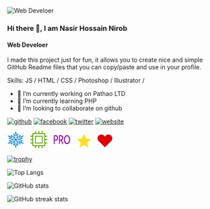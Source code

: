 ![Web Develoer](https://scontent.fdac68-1.fna.fbcdn.net/v/t39.30808-6/368406586_2572057619611963_7421411078730185808_n.jpg?stp=dst-jpg_p720x720&_nc_cat=111&ccb=1-7&_nc_sid=5f2048&_nc_eui2=AeF3TRcHFuljlQSa8YoxvruLZypfCLsGhLZnKl8IuwaEtoZrI1Ej0eAmnUPcqpexfo3pR2K3vPuv_mGw_UNOqJFI&_nc_ohc=gGFMWwnS7-cAX8mR-d2&_nc_zt=23&_nc_ht=scontent.fdac68-1.fna&oh=00_AfAitgPy6QYk2sUGGB_WbE3RB0AJjviIt3VlTwH0ca0Mjw&oe=6603CDAD)

### Hi there 👋, I am Nasir Hossain Nirob
#### Web Develoer


I made this project just for fun, it allows you to create nice and simple GitHub Readme files that you can copy/paste and use in your profile.

Skills: JS / HTML / CSS / Photoshop / Illustrator /

- 🔭 I’m currently working on Pathao LTD 
- 🌱 I’m currently learning PHP 
- 👯 I’m looking to collaborate on github 


[<img src='https://cdn.jsdelivr.net/npm/simple-icons@3.0.1/icons/github.svg' alt='github' height='40'>](https://github.com/tespata)  [<img src='https://cdn.jsdelivr.net/npm/simple-icons@3.0.1/icons/facebook.svg' alt='facebook' height='40'>](https://www.facebook.com/nirob001)  [<img src='https://cdn.jsdelivr.net/npm/simple-icons@3.0.1/icons/twitter.svg' alt='twitter' height='40'>](https://twitter.com/nnirob001)  [<img src='https://cdn.jsdelivr.net/npm/simple-icons@3.0.1/icons/icloud.svg' alt='website' height='40'>](https://durgoom.rf.gd)  

<a href='https://archiveprogram.github.com/'><img src='https://raw.githubusercontent.com/acervenky/animated-github-badges/master/assets/acbadge.gif' width='40' height='40'></a> <a href='https://docs.github.com/en/developers'><img src='https://raw.githubusercontent.com/acervenky/animated-github-badges/master/assets/devbadge.gif' width='40' height='40'></a> <a href='https://github.com/pricing'><img src='https://raw.githubusercontent.com/acervenky/animated-github-badges/master/assets/pro.gif' width='40' height='40'></a> <a href='https://stars.github.com/'><img src='https://raw.githubusercontent.com/acervenky/animated-github-badges/master/assets/starbadge.gif' width='35' height='35'></a> <a href='https://docs.github.com/en/github/supporting-the-open-source-community-with-github-sponsors'><img src='https://raw.githubusercontent.com/acervenky/animated-github-badges/master/assets/sponsorbadge.gif' width='35' height='35'></a> 

[![trophy](https://github-profile-trophy.vercel.app/?username=tespata)](https://github.com/ryo-ma/github-profile-trophy)

![Top Langs](https://github-readme-stats.vercel.app/api/top-langs/?username=anuraghazra&layout=compact)

![GitHub stats](https://github-readme-stats.vercel.app/api?username=tespata&show_icons=true)      

![GitHub streak stats](https://streak-stats.demolab.com/?user=tespata)  


